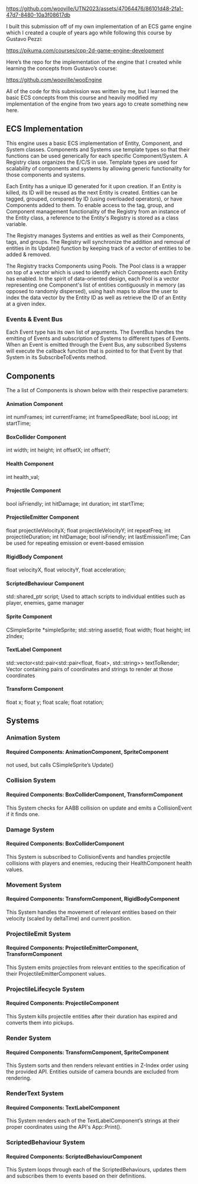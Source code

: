 https://github.com/wooville/UTN2023/assets/47064476/86101d48-2fa1-47d7-8480-10a3f08617db

I built this submission off of my own implementation of an ECS game engine which I created a couple of years ago while following this course by Gustavo Pezzi:

https://pikuma.com/courses/cpp-2d-game-engine-development

Here’s the repo for the implementation of the engine that I created while learning the concepts from Gustavo’s course:

https://github.com/wooville/wooEngine

All of the code for this submission was written by me, but I learned the basic ECS concepts from this course and heavily modified my implementation of the engine from two years ago to create something new here.

## ECS Implementation
This engine uses a basic ECS implementation of Entity, Component, and System classes. Components and Systems use template types so that their functions can be used generically for each specific Component/System. A Registry class organizes the E/C/S in use. Template types are used for scalability of components and systems by allowing generic functionality for those components and systems.

Each Entity has a unique ID generated for it upon creation. If an Entity is killed, its ID will be
reused as the next Entity is created. Entities can be tagged, grouped, compared by ID (using
overloaded operators), or have Components added to them. To enable access to the tag, group,
and Component management functionality of the Registry from an instance of the Entity class, a
reference to the Entity's Registry is stored as a class variable.

The Registry manages Systems and entities as well as their Components, tags, and groups. The Registry will synchronize the addition and removal of entities in its Update() function by keeping track of a vector of entities to be added & removed.

The Registry tracks Components using Pools. The Pool class is a wrapper on top of a vector which is used to identify which Components each Entity has enabled. In the spirit of data-oriented design, each Pool is a vector representing one Component's list of entities contiguously in memory (as opposed to randomly dispersed), using hash maps to allow the user to index the data vector by the Entity ID as well as retrieve the ID of an Entity at a given index.

### Events & Event Bus
Each Event type has its own list of arguments. The EventBus handles the emitting of Events and subscription of Systems to different types of Events. When an Event is emitted through the Event Bus, any subscribed Systems will execute the callback function that is pointed to for that Event by that System in its SubscribeToEvents method.

## Components
The a list of Components is shown below with their respective parameters:
#### Animation Component
int numFrames; int currentFrame; int frameSpeedRate; bool isLoop; int startTime;
#### BoxCollider Component
int width; int height; int offsetX; int offsetY;
#### Health Component
int health_val;
#### Projectile Component
bool isFriendly; int hitDamage; int duration; int startTime;
#### ProjectileEmitter Component
float projectileVelocityX; float projectileVelocityY; int repeatFreq; int projectileDuration; int hitDamage; bool isFriendly; int lastEmissionTime;
Can be used for repeating emission or event-based emission
#### RigidBody Component
float velocityX, float velocityY, float acceleration;
#### ScriptedBehaviour Component
std::shared_ptr <IScriptedBehaviour> script;
Used to attach scripts to individual entities such as player, enemies, game manager
#### Sprite Component
CSimpleSprite *simpleSprite; std::string assetId; float width; float height; int zIndex;
#### TextLabel Component
std::vector<std::pair<std::pair<float, float>, std::string>> textToRender;
Vector containing pairs of coordinates and strings to render at those coordinates
#### Transform Component
float x; float y; float scale; float rotation;

## Systems
### Animation System
#### Required Components: AnimationComponent, SpriteComponent
not used, but calls CSimpleSprite’s Update()

### Collision System
#### Required Components: BoxColliderComponent, TransformComponent
This System checks for AABB collision on update and emits a CollisionEvent if it finds one.

### Damage System
#### Required Components: BoxColliderComponent
This System is subscribed to CollisionEvents and handles projectile collisions with players and enemies, reducing their HealthComponent health values.

### Movement System
#### Required Components: TransformComponent, RigidBodyComponent
This System handles the movement of relevant entities based on their velocity (scaled by deltaTime) and current position.

### ProjectileEmit System
#### Required Components: ProjectileEmitterComponent, TransformComponent
This System emits projectiles from relevant entities to the specification of their ProjectileEmitterComponent values.

### ProjectileLifecycle System
#### Required Components: ProjectileComponent
This System kills projectile entities after their duration has expired and converts them into pickups.

### Render System
#### Required Components: TransformComponent, SpriteComponent
This System sorts and then renders relevant entities in Z-Index order using the provided API. Entities outside of camera bounds are excluded from rendering. 

### RenderText System
#### Required Components: TextLabelComponent
This System renders each of the TextLabelComponent’s strings at their proper coordinates using the API's App::Print().

### ScriptedBehaviour System
#### Required Components: ScriptedBehaviourComponent
This System loops through each of the ScriptedBehaviours, updates them and subscribes them to events based on their definitions.
